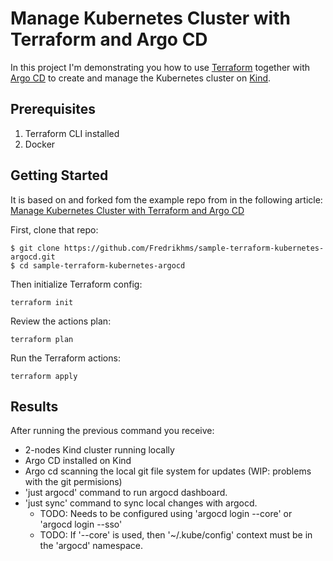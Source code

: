 # Manage Kubernetes Cluster with Terraform and Argo CD


In this project I'm demonstrating you how to use [Terraform](https://www.terraform.io/) together with [Argo CD](https://argo-cd.readthedocs.io/en/stable/) to create and manage the Kubernetes cluster on [Kind](https://kind.sigs.k8s.io/).

## Prerequisites
1. Terraform CLI installed
2. Docker

## Getting Started

It is based on and forked fom the example repo from in the following article: [Manage Kubernetes Cluster with Terraform and Argo CD](https://piotrminkowski.com/2022/06/28/manage-kubernetes-cluster-with-terraform-and-argo-cd/)

First, clone that repo:
```shell
$ git clone https://github.com/Fredrikhms/sample-terraform-kubernetes-argocd.git
$ cd sample-terraform-kubernetes-argocd
```

Then initialize Terraform config: 
```shell
terraform init
```

Review the actions plan: 
```shell
terraform plan
```

Run the Terraform actions: 
```shell
terraform apply
```

## Results

After running the previous command you receive:
* 2-nodes Kind cluster running locally
* Argo CD installed on Kind
* Argo cd scanning the local git file system for updates (WIP: problems with the git permisions) 
* 'just argocd' command to run argocd dashboard.
* 'just sync' command to sync local changes with argocd. 
    - TODO: Needs to be configured using 'argocd login --core' or 'argocd login --sso'
    - TODO: If '--core' is used, then '~/.kube/config' context must be in the 'argocd' namespace. 
